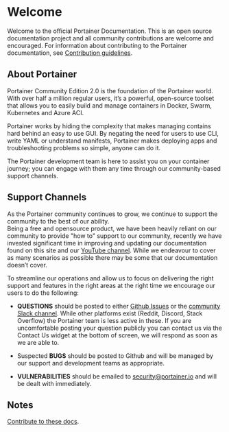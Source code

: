 # Welcome

Welcome to the official Portainer Documentation. 
This is an open source documentation project and all community contributions are welcome and encouraged.
For information about contributing to the Portainer documentation, see [Contribution guidelines](https://github.com/portainer/portainer-docs/blob/master/contributing.md).

## About Portainer

Portainer Community Edition 2.0 is the foundation of the Portainer world. With over half a million regular users, it’s a powerful, open-source toolset that allows you to easily build and manage containers in Docker, Swarm, Kubernetes and Azure ACI.

Portainer works by hiding the complexity that makes managing contains hard behind an easy to use GUI. By negating the need for users to use CLI, write YAML or understand manifests, Portainer makes deploying apps and troubleshooting problems so simple, anyone can do it.

The Portainer development team is here to assist you on your container journey; you can engage with them any time through our community-based support channels.

## Support Channels

As the Portainer community continues to grow, we continue to support the community to the best of our ability.  
Being a free and opensource product, we have been heavily reliant on our community to provide "how to" support to our community, recently we have invested significant time in improving and updating our documentation found on this site and our [YouTube channel](https://www.youtube.com/channel/UC7diMJcrULjDseq5yhSUZgg). While we endeavour to cover as many scenarios as possible there may be some that our documentation doesn’t cover. 

To streamline our operations and allow us to focus on delivering the right support and features in the right areas at the right time we encourage our users to do the following:

* <b>QUESTIONS</b> should be posted to either [Github Issues](https://github.com/portainer/portainer/issues) or the [community Slack channel](https://portainer.slack.com/join/shared_invite/enQtNDk3ODQ5MjI2MjI4LTcwNGYxMWQ5OGViYWZkNDY2ZjY4YTMwMTgzYmU4YmNiOTU0MDcxYmJjNTIyYmQ0MTM5Y2QwNTg3NzNkMTk5MDg#/). While other platforms exist (Reddit, Discord, Stack Overflow) the Portainer team is less active in these. If you are uncomfortable posting your question publicly you can contact us via the Contact Us widget at the bottom of screen, we will respond as soon as we are able to. 

*	Suspected <b>BUGS</b> should be posted to Github and will be managed by our support and development teams as appropriate.

*	<b>VULNERABILITIES</b> should be emailed to [security@portainer.io](mailto:security@portainer.io) and will be dealt with immediately. 

## Notes

[Contribute to these docs](https://github.com/portainer/portainer-docs/blob/master/contributing.md).
